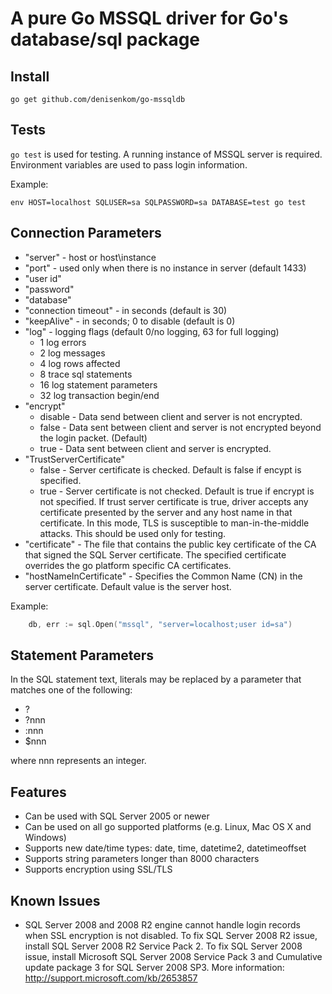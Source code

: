 # A pure Go MSSQL driver for Go's database/sql package

## Install

    go get github.com/denisenkom/go-mssqldb

## Tests

`go test` is used for testing. A running instance of MSSQL server is required.
Environment variables are used to pass login information.

Example:

    env HOST=localhost SQLUSER=sa SQLPASSWORD=sa DATABASE=test go test

## Connection Parameters

* "server" - host or host\instance
* "port" - used only when there is no instance in server (default 1433)
* "user id"
* "password"
* "database"
* "connection timeout" - in seconds (default is 30)
* "keepAlive" - in seconds; 0 to disable (default is 0)
* "log" - logging flags (default 0/no logging, 63 for full logging)
  *  1 log errors
  *  2 log messages
  *  4 log rows affected
  *  8 trace sql statements
  * 16 log statement parameters
  * 32 log transaction begin/end
* "encrypt"
  * disable - Data send between client and server is not encrypted.
  * false - Data sent between client and server is not encrypted beyond the login packet. (Default)
  * true - Data sent between client and server is encrypted.
* "TrustServerCertificate"
  * false - Server certificate is checked. Default is false if encypt is specified.
  * true - Server certificate is not checked. Default is true if encrypt is not specified. If trust server certificate is true, driver accepts any certificate presented by the server and any host name in that certificate. In this mode, TLS is susceptible to man-in-the-middle attacks. This should be used only for testing.
* "certificate" - The file that contains the public key certificate of the CA that signed the SQL Server certificate. The specified certificate overrides the go platform specific CA certificates.
* "hostNameInCertificate" - Specifies the Common Name (CN) in the server certificate. Default value is the server host. 

Example:

```go
    db, err := sql.Open("mssql", "server=localhost;user id=sa")
```

## Statement Parameters

In the SQL statement text, literals may be replaced by a parameter that matches one of the following:

* ?
* ?nnn
* :nnn
* $nnn

where nnn represents an integer.

## Features

* Can be used with SQL Server 2005 or newer
* Can be used on all go supported platforms (e.g. Linux, Mac OS X and Windows)
* Supports new date/time types: date, time, datetime2, datetimeoffset
* Supports string parameters longer than 8000 characters
* Supports encryption using SSL/TLS

## Known Issues

* SQL Server 2008 and 2008 R2 engine cannot handle login records when SSL encryption is not disabled.
To fix SQL Server 2008 R2 issue, install SQL Server 2008 R2 Service Pack 2.
To fix SQL Server 2008 issue, install Microsoft SQL Server 2008 Service Pack 3 and Cumulative update package 3 for SQL Server 2008 SP3.
More information: http://support.microsoft.com/kb/2653857
